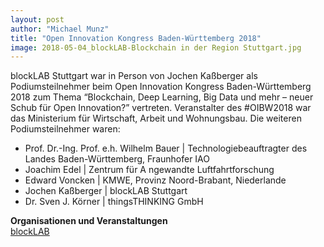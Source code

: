 ```yaml
---
layout: post
author: "Michael Munz"
title: "Open Innovation Kongress Baden-Württemberg 2018"
image: 2018-05-04_blockLAB-Blockchain in der Region Stuttgart.jpg
---
```


blockLAB Stuttgart war in Person von Jochen Kaßberger als Podiumsteilnehmer beim Open Innovation Kongress Baden-Württemberg 2018 zum Thema “Blockchain, Deep Learning, Big Data und mehr – neuer Schub für Open Innovation?” vertreten.
Veranstalter des #OIBW2018 war das Ministerium für Wirtschaft, Arbeit und Wohnungsbau. Die weiteren Podiumsteilnehmer waren:
* Prof. Dr.-Ing. Prof. e.h. Wilhelm Bauer | Technologiebeauftragter des Landes Baden-Württemberg, Fraunhofer IAO
* Joachim Edel | Zentrum für A ngewandte Luftfahrtforschung
* Edward Voncken | KMWE, Provinz Noord-Brabant, Niederlande
* Jochen Kaßberger | blockLAB Stuttgart
* Dr. Sven J. Körner | thingsTHINKING GmbH


**Organisationen und Veranstaltungen**
<br>[blockLAB](http://site.blocklab.de/) 
